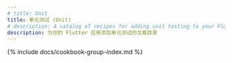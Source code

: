 ```yaml
---
# title: Unit
title: 单元测试 (Unit)
# description: A catalog of recipes for adding unit testing to your Flutter app.
description: 为你的 Flutter 应用添加单元测试的文章目录
---
```


{% include docs/cookbook-group-index.md %}
